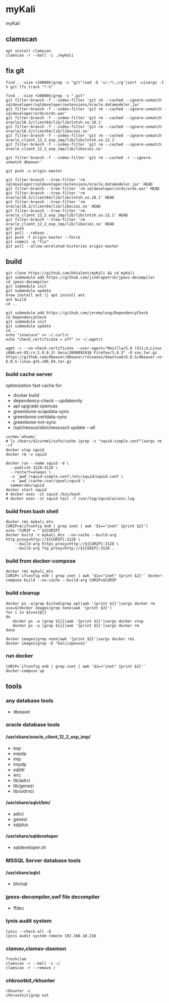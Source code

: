 # myKali
myKali

## clamscan
```
apt install clamscan
clamscan -r --bell -i ./myKali

```
## fix git
```
find . -size +20000k|grep -v "git"|sed -E 's/.*\.//g'|sort -u|xargs -I % git lfs track "*.%"

find . -size +20000k|grep -v ".git"
git filter-branch -f --index-filter 'git rm --cached --ignore-unmatch sqldeveloper/sqldeveloper/extensions/oracle.datamodeler.jar'
git filter-branch -f --index-filter 'git rm --cached --ignore-unmatch sqldeveloper/ords/ords.war'
git filter-branch -f --index-filter 'git rm --cached --ignore-unmatch oracle/18.3/client64/lib/libclntsh.so.18.1'
git filter-branch -f --index-filter 'git rm --cached --ignore-unmatch oracle/18.3/client64/lib/libociei.so'
git filter-branch -f --index-filter 'git rm --cached --ignore-unmatch oracle_client_12_2_exp_imp/lib/libclntsh.so.12.1'
git filter-branch -f --index-filter 'git rm --cached --ignore-unmatch oracle_client_12_2_exp_imp/lib/libociei.so'

git filter-branch -f --index-filter 'git rm --cached -r --ignore-unmatch dbeaver'

git push -u origin master

git filter-branch --tree-filter 'rm sqldeveloper/sqldeveloper/extensions/oracle.datamodeler.jar' HEAD
git filter-branch --tree-filter 'rm sqldeveloper/ords/ords.war' HEAD
git filter-branch --tree-filter 'rm oracle/18.3/client64/lib/libclntsh.so.18.1' HEAD
git filter-branch --tree-filter 'rm oracle/18.3/client64/lib/libociei.so' HEAD
git filter-branch --tree-filter 'rm oracle_client_12_2_exp_imp/lib/libclntsh.so.12.1' HEAD
git filter-branch --tree-filter 'rm oracle_client_12_2_exp_imp/lib/libociei.so' HEAD
git push 
git pull --rebase .
git push -f origin master --force
git commit -m "fix" .
git pull --allow-unrelated-histories origin master
```


## build
```
git clone https://github.com/hktalent/myKali && cd myKali
git submodule add https://github.com/jindrapetrik/jpexs-decompiler
cd jpexs-decompiler
git submodule init
git submodule update
brew install ant || apt install ant
ant build
cd ..

git submodule add https://github.com/jeremylong/DependencyCheck
cd DependencyCheck
git submodule init
git submodule update
cd ..
echo "insecure" >> ~/.curlrc
echo "check_certificate = off" >> ~/.wgetrc

wget -c --no-check-certificate --user-agent="Mozilla/5.0 (X11;U;Linux i686;en-US;rv:1.9.0.3) Geco/2008092416 Firefox/3.0.3" -O xxx.tar.gz https://github.com/dbeaver/dbeaver/releases/download/6.0.5/dbeaver-ce-6.0.5-linux.gtk.x86_64.tar.gz 
```
### build cache server
optimization  fast cache for:
- docker build
- dependency-check --updateonly
- apt upgrade openvas
- greenbone-scapdata-sync
- greenbone-certdata-sync
- greenbone-nvt-sync
- /opt/nessus/sbin/nessuscli update --all

```
curme=`whoami`
# ls /Users/${curme}/safe/cache |grep -v "squid-simple.conf"|xargs rm -rf 
docker stop squid
docker rm -v squid

docker run --name squid -d \
  --publish 3128:3128 \
  --restart=always \
  -v `pwd`/squid-simple.conf:/etc/squid/squid.conf \
  -v `pwd`/cache:/var/spool/squid \
  sameersbn/squid
docker start squid
# docker exec -it squid /bin/bash
# docker exec -it squid tail -f /var/log/squid/access.log
```
### build from bash shell
```
docker rmi mykali_mtx
CURIP=$(ifconfig en0 | grep inet | awk '$1=="inet" {print $2}')
echo "CURIP = " ${CURIP}
docker build -t mykali_mtx --no-cache --build-arg http_proxy=http://${CURIP}:3128 \
    --build-arg https_proxy=http://${CURIP}:3128 \
    --build-arg ftp_proxy=http://${CURIP}:3128 .
```
### build from docker-compose
```
docker rmi mykali_mtx
CURIP=`ifconfig en0 | grep inet | awk '$1=="inet" {print $2}'` docker-compose build --no-cache --build-arg CURIP=$CURIP
```

### build cleanup
```
docker ps -a|grep Exited|grep apt|awk '{print $1}'|xargs docker rm
xxx=$(docker images|grep none|awk '{print $3}')
for i in ${xxx[@]}
do
   docker ps -a |grep ${i}|awk '{print $1}'|xargs docker stop 
   docker ps -a |grep ${i}|awk '{print $1}'|xargs docker rm 
done

docker images|grep none|awk '{print $3}'|xargs docker rmi 
docker images|grep -E "kali|openvas"
```

### run docker 
```
CURIP=`ifconfig en0 | grep inet | awk '$1=="inet" {print $2}'`  docker-compose up 
```

## tools
### any database tools
- dbeaver
### oracle database tools
#### /usr/share/oracle_client_12_2_exp_imp/
- exp
- expdp
- imp
- impdp
- sqlldr
- wrc
- lib/adrci
- lib/genezi
- lib/uidrvci

#### /usr/share/sqlcl/bin/
- adrci
- genezi
- sqlplus

#### /usr/share/sqldeveloper
- sqldeveloper.sh

### MSSQL Server database tools
#### /usr/share/sqlcl
- bin/sql

### jpexs-decompiler,swf file decompiler
- ffdec

### lynis audit system
```
lynis --check-all -Q
lynis audit system remote 192.168.10.216
```

### clamav,clamav-daemon
```
freshclam
clamscan -r --bell -i ~/
clamscan -r --remove /

```

### chkrootkit,rkhunter
```
rkhunter -c
chkrootkit|grep not
```
